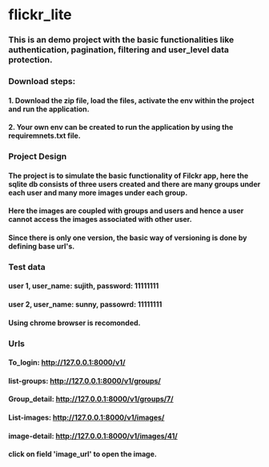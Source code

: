 # flickr_lite

### This is an demo project with the basic functionalities like authentication, pagination, filtering and user_level data protection.

### Download steps:
#### 1. Download the zip file, load the files, activate the env within the project and run the application.
#### 2. Your own env can be created to run the application by using the requiremnets.txt file.

### Project Design
#### The project is to simulate the basic functionality of Filckr app, here the sqlite db consists of three users created and there are many groups under each user and many more images under each group. 
#### Here the images are coupled with groups and users and hence a user cannot access the images associated with other user.
#### Since there is only one version, the basic way of versioning is done by defining base url's.

### Test data
#### user 1, user_name: sujith, password: 11111111
#### user 2, user_name: sunny, passowrd: 11111111

#### Using chrome browser is recomonded.

### Urls
#### To_login: http://127.0.0.1:8000/v1/
#### list-groups: http://127.0.0.1:8000/v1/groups/
#### Group_detail: http://127.0.0.1:8000/v1/groups/7/
#### List-images: http://127.0.0.1:8000/v1/images/
#### image-detail: http://127.0.0.1:8000/v1/images/41/
#### click on field 'image_url' to open the image.
